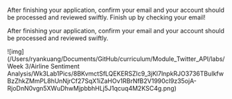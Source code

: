 <!--title={Confirm your email with Twitter}-->

After finishing your application, confirm your email and your account should be processed and reviewed swiftly. Finish up by checking your email!

After finishing your application, confirm your email and your account should be processed and reviewed swiftly. 


![img](/Users/ryankuang/Documents/GitHub/curriculum/Module_Twitter_API/labs/Week 3/Airline Sentiment Analysis/Wk3Lab1Pics/8BKvmctSfLQEKERSZIc9_3jKl7lnpkRJO3736TBuIkfwBzZhkZMmPL8hUnNjrCf27SqX1iZaHOv1RBrNfB2V1990cl9z35ojA-RjoDnN0vgn5XWuDhwMjpbbhHLj5J1qcuq4M2KSC4g.png)